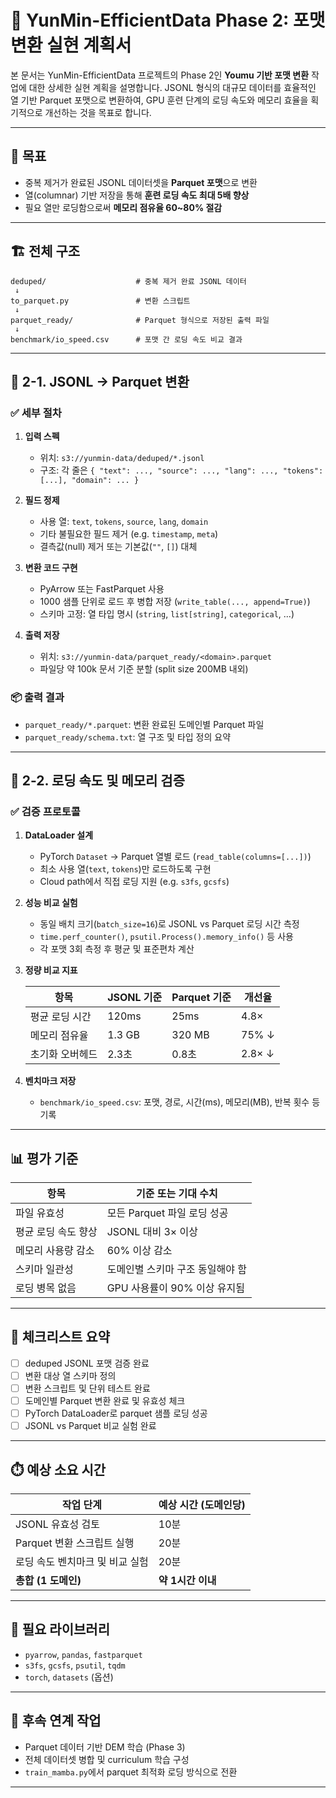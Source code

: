 # 📌 YunMin-EfficientData Phase 2: 포맷 변환 실현 계획서

본 문서는 YunMin-EfficientData 프로젝트의 Phase 2인 **Youmu 기반 포맷 변환** 작업에 대한 상세한 실현 계획을 설명합니다. JSONL 형식의 대규모 데이터를 효율적인 열 기반 Parquet 포맷으로 변환하여, GPU 훈련 단계의 로딩 속도와 메모리 효율을 획기적으로 개선하는 것을 목표로 합니다.

---

## 🎯 목표

* 중복 제거가 완료된 JSONL 데이터셋을 **Parquet 포맷**으로 변환
* 열(columnar) 기반 저장을 통해 **훈련 로딩 속도 최대 5배 향상**
* 필요 열만 로딩함으로써 **메모리 점유율 60\~80% 절감**

---

## 🏗️ 전체 구조

```
deduped/                    # 중복 제거 완료 JSONL 데이터
 ↓
to_parquet.py               # 변환 스크립트
 ↓
parquet_ready/              # Parquet 형식으로 저장된 출력 파일
 ↓
benchmark/io_speed.csv      # 포맷 간 로딩 속도 비교 결과
```

---

## 📁 2-1. JSONL → Parquet 변환

### ✅ 세부 절차

1. **입력 스펙**

   * 위치: `s3://yunmin-data/deduped/*.jsonl`
   * 구조: 각 줄은 `{ "text": ..., "source": ..., "lang": ..., "tokens": [...], "domain": ... }`

2. **필드 정제**

   * 사용 열: `text`, `tokens`, `source`, `lang`, `domain`
   * 기타 불필요한 필드 제거 (e.g. `timestamp`, `meta`)
   * 결측값(null) 제거 또는 기본값(`""`, `[]`) 대체

3. **변환 코드 구현**

   * PyArrow 또는 FastParquet 사용
   * 1000 샘플 단위로 로드 후 병합 저장 (`write_table(..., append=True)`)
   * 스키마 고정: 열 타입 명시 (`string`, `list[string]`, `categorical`, ...)

4. **출력 저장**

   * 위치: `s3://yunmin-data/parquet_ready/<domain>.parquet`
   * 파일당 약 100k 문서 기준 분할 (split size 200MB 내외)

### 📦 출력 결과

* `parquet_ready/*.parquet`: 변환 완료된 도메인별 Parquet 파일
* `parquet_ready/schema.txt`: 열 구조 및 타입 정의 요약

---

## 🧪 2-2. 로딩 속도 및 메모리 검증

### ✅ 검증 프로토콜

1. **DataLoader 설계**

   * PyTorch `Dataset` → Parquet 열별 로드 (`read_table(columns=[...])`)
   * 최소 사용 열(`text`, `tokens`)만 로드하도록 구현
   * Cloud path에서 직접 로딩 지원 (e.g. `s3fs`, `gcsfs`)

2. **성능 비교 실험**

   * 동일 배치 크기(`batch_size=16`)로 JSONL vs Parquet 로딩 시간 측정
   * `time.perf_counter()`, `psutil.Process().memory_info()` 등 사용
   * 각 포맷 3회 측정 후 평균 및 표준편차 계산

3. **정량 비교 지표**

   | 항목       | JSONL 기준 | Parquet 기준 | 개선율    |
   | -------- | -------- | ---------- | ------ |
   | 평균 로딩 시간 | 120ms    | 25ms       | 4.8×   |
   | 메모리 점유율  | 1.3 GB   | 320 MB     | 75% ↓  |
   | 초기화 오버헤드 | 2.3초     | 0.8초       | 2.8× ↓ |

4. **벤치마크 저장**

   * `benchmark/io_speed.csv`: 포맷, 경로, 시간(ms), 메모리(MB), 반복 횟수 등 기록

---

## 📊 평가 기준

| 항목          | 기준 또는 기대 수치         |
| ----------- | ------------------- |
| 파일 유효성      | 모든 Parquet 파일 로딩 성공 |
| 평균 로딩 속도 향상 | JSONL 대비 3× 이상      |
| 메모리 사용량 감소  | 60% 이상 감소           |
| 스키마 일관성     | 도메인별 스키마 구조 동일해야 함  |
| 로딩 병목 없음    | GPU 사용률이 90% 이상 유지됨 |

---

## 📎 체크리스트 요약

* [ ] deduped JSONL 포맷 검증 완료
* [ ] 변환 대상 열 스키마 정의
* [ ] 변환 스크립트 및 단위 테스트 완료
* [ ] 도메인별 Parquet 변환 완료 및 유효성 체크
* [ ] PyTorch DataLoader로 parquet 샘플 로딩 성공
* [ ] JSONL vs Parquet 비교 실험 완료

---

## ⏱️ 예상 소요 시간

| 작업 단계              | 예상 시간 (도메인당) |
| ------------------ | ------------ |
| JSONL 유효성 검토       | 10분          |
| Parquet 변환 스크립트 실행 | 20분          |
| 로딩 속도 벤치마크 및 비교 실험 | 20분          |
| **총합 (1 도메인)**     | **약 1시간 이내** |

---

## 🔧 필요 라이브러리

* `pyarrow`, `pandas`, `fastparquet`
* `s3fs`, `gcsfs`, `psutil`, `tqdm`
* `torch`, `datasets` (옵션)

---

## 📌 후속 연계 작업

* Parquet 데이터 기반 DEM 학습 (Phase 3)
* 전체 데이터셋 병합 및 curriculum 학습 구성
* `train_mamba.py`에서 parquet 최적화 로딩 방식으로 전환

---
